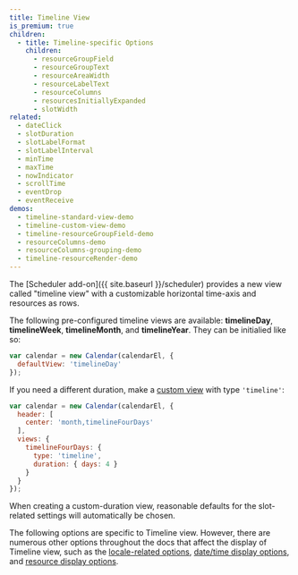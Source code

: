 ```yaml
---
title: Timeline View
is_premium: true
children:
  - title: Timeline-specific Options
    children:
      - resourceGroupField
      - resourceGroupText
      - resourceAreaWidth
      - resourceLabelText
      - resourceColumns
      - resourcesInitiallyExpanded
      - slotWidth
related:
  - dateClick
  - slotDuration
  - slotLabelFormat
  - slotLabelInterval
  - minTime
  - maxTime
  - nowIndicator
  - scrollTime
  - eventDrop
  - eventReceive
demos:
  - timeline-standard-view-demo
  - timeline-custom-view-demo
  - timeline-resourceGroupField-demo
  - resourceColumns-demo
  - resourceColumns-grouping-demo
  - timeline-resourceRender-demo
---
```


The [Scheduler add-on]({{ site.baseurl }}/scheduler) provides a new view called "timeline view" with a customizable horizontal time-axis and resources as rows.

The following pre-configured timeline views are available: **timelineDay**, **timelineWeek**, **timelineMonth**, and **timelineYear**. They can be initialied like so:

```js
var calendar = new Calendar(calendarEl, {
  defaultView: 'timelineDay'
});
```

If you need a different duration, make a [custom view](custom-view-with-settings) with type `'timeline'`:

```js
var calendar = new Calendar(calendarEl, {
  header: [
    center: 'month,timelineFourDays'
  ],
  views: {
    timelineFourDays: {
      type: 'timeline',
      duration: { days: 4 }
    }
  }
});
```

When creating a custom-duration view, reasonable defaults for the slot-related settings will automatically be chosen.

The following options are specific to Timeline view. However, there are numerous other options throughout the docs that affect the display of Timeline view, such as the [locale-related options](localization), [date/time display options](date-display), and [resource display options](resource-display).

